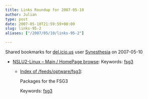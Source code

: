 ```yaml
---
title: Links Roundup for 2007-05-10
author: Julian
type: post
date: 2007-05-10T21:59:59+00:00
slug: links-95-2 
aliases: ["/2007/05/10/links-95-2"]

---
```

Shared bookmarks for [del.icio.us][1] user  [Synesthesia][2] on 2007-05-10

  * [NSLU2-Linux &#8211; Main / HomePage browse][3]: 
    Keywords: [fsg3][4]</li> 
    
      * [Index of /feeds/optware/fsg3][5]:
  
        Packages for the FSG3
  
        Keywords: [fsg3][6]</ul>

 [1]: https://del.icio.us/
 [2]: https://del.icio.us/synesthesia
 [3]: https://www.nslu2-linux.org/wiki/Main/HomePage "https://www.nslu2-linux.org/wiki/Main/HomePage"
 [4]: https://del.icio.us/synesthesia/fsg3
 [5]: https://ipkg.nslu2-linux.org/feeds/optware/fsg3 "https://ipkg.nslu2-linux.org/feeds/optware/fsg3"
 [6]: https://del.icio.us/synesthesia/FSG3